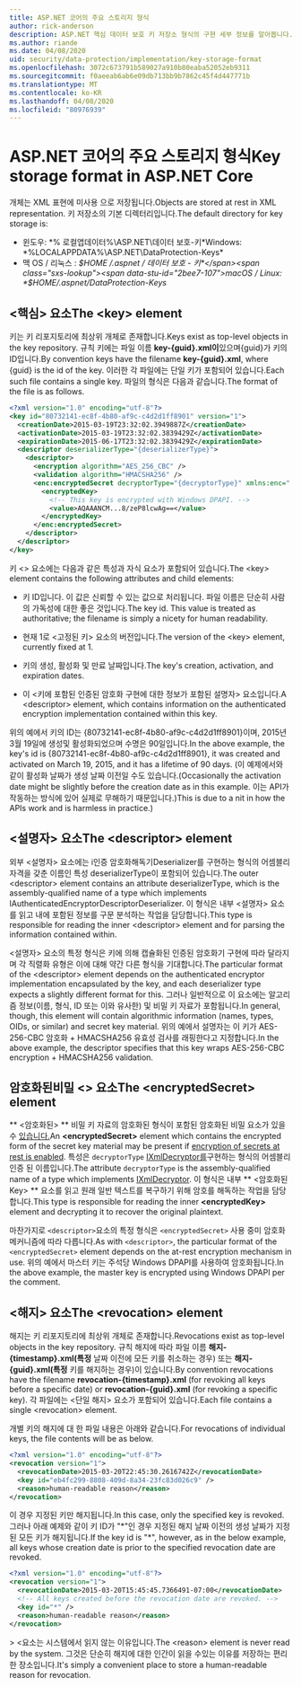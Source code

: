 ```yaml
---
title: ASP.NET 코어의 주요 스토리지 형식
author: rick-anderson
description: ASP.NET 핵심 데이터 보호 키 저장소 형식의 구현 세부 정보를 알아봅니다.
ms.author: riande
ms.date: 04/08/2020
uid: security/data-protection/implementation/key-storage-format
ms.openlocfilehash: 3072c673791b589027a910b80eaba52052eb9311
ms.sourcegitcommit: f0aeeab6ab6e09db713bb9b7862c45f4d447771b
ms.translationtype: MT
ms.contentlocale: ko-KR
ms.lasthandoff: 04/08/2020
ms.locfileid: "80976939"
---
```

# <a name="key-storage-format-in-aspnet-core"></a><span data-ttu-id="2bee7-103">ASP.NET 코어의 주요 스토리지 형식</span><span class="sxs-lookup"><span data-stu-id="2bee7-103">Key storage format in ASP.NET Core</span></span>

<a name="data-protection-implementation-key-storage-format"></a>

<span data-ttu-id="2bee7-104">개체는 XML 표현에 미사용 으로 저장됩니다.</span><span class="sxs-lookup"><span data-stu-id="2bee7-104">Objects are stored at rest in XML representation.</span></span> <span data-ttu-id="2bee7-105">키 저장소의 기본 디렉터리입니다.</span><span class="sxs-lookup"><span data-stu-id="2bee7-105">The default directory for key storage is:</span></span>

* <span data-ttu-id="2bee7-106">윈도우: \*% 로컬앱데이터%\ASP.NET\데이터 보호-키\*</span><span class="sxs-lookup"><span data-stu-id="2bee7-106">Windows: \*%LOCALAPPDATA%\ASP.NET\DataProtection-Keys\*</span></span>
* <span data-ttu-id="2bee7-107">맥 OS / 리눅스 : *$HOME /.aspnet / 데이터 보호 - 키*</span><span class="sxs-lookup"><span data-stu-id="2bee7-107">macOS / Linux: *$HOME/.aspnet/DataProtection-Keys*</span></span>

## <a name="the-key-element"></a><span data-ttu-id="2bee7-108">\<핵심> 요소</span><span class="sxs-lookup"><span data-stu-id="2bee7-108">The \<key> element</span></span>

<span data-ttu-id="2bee7-109">키는 키 리포지토리에 최상위 개체로 존재합니다.</span><span class="sxs-lookup"><span data-stu-id="2bee7-109">Keys exist as top-level objects in the key repository.</span></span> <span data-ttu-id="2bee7-110">규칙 키에는 파일 이름 **key-{guid}.xml이**있으며{guid}가 키의 ID입니다.</span><span class="sxs-lookup"><span data-stu-id="2bee7-110">By convention keys have the filename **key-{guid}.xml**, where {guid} is the id of the key.</span></span> <span data-ttu-id="2bee7-111">이러한 각 파일에는 단일 키가 포함되어 있습니다.</span><span class="sxs-lookup"><span data-stu-id="2bee7-111">Each such file contains a single key.</span></span> <span data-ttu-id="2bee7-112">파일의 형식은 다음과 같습니다.</span><span class="sxs-lookup"><span data-stu-id="2bee7-112">The format of the file is as follows.</span></span>

```xml
<?xml version="1.0" encoding="utf-8"?>
<key id="80732141-ec8f-4b80-af9c-c4d2d1ff8901" version="1">
  <creationDate>2015-03-19T23:32:02.3949887Z</creationDate>
  <activationDate>2015-03-19T23:32:02.3839429Z</activationDate>
  <expirationDate>2015-06-17T23:32:02.3839429Z</expirationDate>
  <descriptor deserializerType="{deserializerType}">
    <descriptor>
      <encryption algorithm="AES_256_CBC" />
      <validation algorithm="HMACSHA256" />
      <enc:encryptedSecret decryptorType="{decryptorType}" xmlns:enc="...">
        <encryptedKey>
          <!-- This key is encrypted with Windows DPAPI. -->
          <value>AQAAANCM...8/zeP8lcwAg==</value>
        </encryptedKey>
      </enc:encryptedSecret>
    </descriptor>
  </descriptor>
</key>
```

<span data-ttu-id="2bee7-113">키 \<> 요소에는 다음과 같은 특성과 자식 요소가 포함되어 있습니다.</span><span class="sxs-lookup"><span data-stu-id="2bee7-113">The \<key> element contains the following attributes and child elements:</span></span>

* <span data-ttu-id="2bee7-114">키 ID입니다. 이 값은 신뢰할 수 있는 값으로 처리됩니다. 파일 이름은 단순히 사람의 가독성에 대한 좋은 것입니다.</span><span class="sxs-lookup"><span data-stu-id="2bee7-114">The key id. This value is treated as authoritative; the filename is simply a nicety for human readability.</span></span>

* <span data-ttu-id="2bee7-115">현재 1로 \<고정된 키> 요소의 버전입니다.</span><span class="sxs-lookup"><span data-stu-id="2bee7-115">The version of the \<key> element, currently fixed at 1.</span></span>

* <span data-ttu-id="2bee7-116">키의 생성, 활성화 및 만료 날짜입니다.</span><span class="sxs-lookup"><span data-stu-id="2bee7-116">The key's creation, activation, and expiration dates.</span></span>

* <span data-ttu-id="2bee7-117">이 \<키에 포함된 인증된 암호화 구현에 대한 정보가 포함된 설명자> 요소입니다.</span><span class="sxs-lookup"><span data-stu-id="2bee7-117">A \<descriptor> element, which contains information on the authenticated encryption implementation contained within this key.</span></span>

<span data-ttu-id="2bee7-118">위의 예에서 키의 ID는 {80732141-ec8f-4b80-af9c-c4d2d1ff8901}이며, 2015년 3월 19일에 생성및 활성화되었으며 수명은 90일입니다.</span><span class="sxs-lookup"><span data-stu-id="2bee7-118">In the above example, the key's id is {80732141-ec8f-4b80-af9c-c4d2d1ff8901}, it was created and activated on March 19, 2015, and it has a lifetime of 90 days.</span></span> <span data-ttu-id="2bee7-119">(이 예제에서와 같이 활성화 날짜가 생성 날짜 이전일 수도 있습니다.</span><span class="sxs-lookup"><span data-stu-id="2bee7-119">(Occasionally the activation date might be slightly before the creation date as in this example.</span></span> <span data-ttu-id="2bee7-120">이는 API가 작동하는 방식에 있어 실제로 무해하기 때문입니다.)</span><span class="sxs-lookup"><span data-stu-id="2bee7-120">This is due to a nit in how the APIs work and is harmless in practice.)</span></span>

## <a name="the-descriptor-element"></a><span data-ttu-id="2bee7-121">\<설명자> 요소</span><span class="sxs-lookup"><span data-stu-id="2bee7-121">The \<descriptor> element</span></span>

<span data-ttu-id="2bee7-122">외부 \<설명자> 요소에는 i인증 암호화해독기Deserializer를 구현하는 형식의 어셈블리 자격을 갖춘 이름인 특성 deserializerType이 포함되어 있습니다.</span><span class="sxs-lookup"><span data-stu-id="2bee7-122">The outer \<descriptor> element contains an attribute deserializerType, which is the assembly-qualified name of a type which implements IAuthenticatedEncryptorDescriptorDeserializer.</span></span> <span data-ttu-id="2bee7-123">이 형식은 내부 \<설명자> 요소를 읽고 내에 포함된 정보를 구문 분석하는 작업을 담당합니다.</span><span class="sxs-lookup"><span data-stu-id="2bee7-123">This type is responsible for reading the inner \<descriptor> element and for parsing the information contained within.</span></span>

<span data-ttu-id="2bee7-124">\<설명자> 요소의 특정 형식은 키에 의해 캡슐화된 인증된 암호화기 구현에 따라 달라지며 각 직렬화 유형은 이에 대해 약간 다른 형식을 기대합니다.</span><span class="sxs-lookup"><span data-stu-id="2bee7-124">The particular format of the \<descriptor> element depends on the authenticated encryptor implementation encapsulated by the key, and each deserializer type expects a slightly different format for this.</span></span> <span data-ttu-id="2bee7-125">그러나 일반적으로 이 요소에는 알고리즘 정보(이름, 형식, ID 또는 이와 유사한) 및 비밀 키 자료가 포함됩니다.</span><span class="sxs-lookup"><span data-stu-id="2bee7-125">In general, though, this element will contain algorithmic information (names, types, OIDs, or similar) and secret key material.</span></span> <span data-ttu-id="2bee7-126">위의 예에서 설명자는 이 키가 AES-256-CBC 암호화 + HMACSHA256 유효성 검사를 래핑한다고 지정합니다.</span><span class="sxs-lookup"><span data-stu-id="2bee7-126">In the above example, the descriptor specifies that this key wraps AES-256-CBC encryption + HMACSHA256 validation.</span></span>

## <a name="the-encryptedsecret-element"></a><span data-ttu-id="2bee7-127">암호화된비밀 \<> 요소</span><span class="sxs-lookup"><span data-stu-id="2bee7-127">The \<encryptedSecret> element</span></span>

<span data-ttu-id="2bee7-128">\*\* &lt;암호화된&gt; \*\* 비밀 키 자료의 암호화된 형식이 포함된 암호화된 비밀 요소가 있을 수 [있습니다.](xref:security/data-protection/implementation/key-encryption-at-rest)</span><span class="sxs-lookup"><span data-stu-id="2bee7-128">An **&lt;encryptedSecret&gt;** element which contains the encrypted form of the secret key material may be present if [encryption of secrets at rest is enabled](xref:security/data-protection/implementation/key-encryption-at-rest).</span></span> <span data-ttu-id="2bee7-129">특성은 `decryptorType` [IXmlDecryptor를](/dotnet/api/microsoft.aspnetcore.dataprotection.xmlencryption.ixmldecryptor)구현하는 형식의 어셈블리 인증 된 이름입니다.</span><span class="sxs-lookup"><span data-stu-id="2bee7-129">The attribute `decryptorType` is the assembly-qualified name of a type which implements [IXmlDecryptor](/dotnet/api/microsoft.aspnetcore.dataprotection.xmlencryption.ixmldecryptor).</span></span> <span data-ttu-id="2bee7-130">이 형식은 내부 \*\* &lt;암호화된Key&gt; \*\* 요소를 읽고 원래 일반 텍스트를 복구하기 위해 암호를 해독하는 작업을 담당합니다.</span><span class="sxs-lookup"><span data-stu-id="2bee7-130">This type is responsible for reading the inner **&lt;encryptedKey&gt;** element and decrypting it to recover the original plaintext.</span></span>

<span data-ttu-id="2bee7-131">마찬가지로 `<descriptor>`요소의 특정 형식은 `<encryptedSecret>` 사용 중미 암호화 메커니즘에 따라 다릅니다.</span><span class="sxs-lookup"><span data-stu-id="2bee7-131">As with `<descriptor>`, the particular format of the `<encryptedSecret>` element depends on the at-rest encryption mechanism in use.</span></span> <span data-ttu-id="2bee7-132">위의 예에서 마스터 키는 주석당 Windows DPAPI를 사용하여 암호화됩니다.</span><span class="sxs-lookup"><span data-stu-id="2bee7-132">In the above example, the master key is encrypted using Windows DPAPI per the comment.</span></span>

## <a name="the-revocation-element"></a><span data-ttu-id="2bee7-133">\<해지> 요소</span><span class="sxs-lookup"><span data-stu-id="2bee7-133">The \<revocation> element</span></span>

<span data-ttu-id="2bee7-134">해지는 키 리포지토리에 최상위 개체로 존재합니다.</span><span class="sxs-lookup"><span data-stu-id="2bee7-134">Revocations exist as top-level objects in the key repository.</span></span> <span data-ttu-id="2bee7-135">규칙 해지에 따라 파일 이름 **해지-{timestamp}.xml(특정** 날짜 이전에 모든 키를 취소하는 경우) 또는 **해지-{guid}.xml(특정** 키를 해지하는 경우)이 있습니다.</span><span class="sxs-lookup"><span data-stu-id="2bee7-135">By convention revocations have the filename **revocation-{timestamp}.xml** (for revoking all keys before a specific date) or **revocation-{guid}.xml** (for revoking a specific key).</span></span> <span data-ttu-id="2bee7-136">각 파일에는 \<단일 해지> 요소가 포함되어 있습니다.</span><span class="sxs-lookup"><span data-stu-id="2bee7-136">Each file contains a single \<revocation> element.</span></span>

<span data-ttu-id="2bee7-137">개별 키의 해지에 대 한 파일 내용은 아래와 같습니다.</span><span class="sxs-lookup"><span data-stu-id="2bee7-137">For revocations of individual keys, the file contents will be as below.</span></span>

```xml
<?xml version="1.0" encoding="utf-8"?>
<revocation version="1">
  <revocationDate>2015-03-20T22:45:30.2616742Z</revocationDate>
  <key id="eb4fc299-8808-409d-8a34-23fc83d026c9" />
  <reason>human-readable reason</reason>
</revocation>
```

<span data-ttu-id="2bee7-138">이 경우 지정된 키만 해지됩니다.</span><span class="sxs-lookup"><span data-stu-id="2bee7-138">In this case, only the specified key is revoked.</span></span> <span data-ttu-id="2bee7-139">그러나 아래 예제와 같이 키 ID가 "\*"인 경우 지정된 해지 날짜 이전의 생성 날짜가 지정된 모든 키가 해지됩니다.</span><span class="sxs-lookup"><span data-stu-id="2bee7-139">If the key id is "\*", however, as in the below example, all keys whose creation date is prior to the specified revocation date are revoked.</span></span>

```xml
<?xml version="1.0" encoding="utf-8"?>
<revocation version="1">
  <revocationDate>2015-03-20T15:45:45.7366491-07:00</revocationDate>
  <!-- All keys created before the revocation date are revoked. -->
  <key id="*" />
  <reason>human-readable reason</reason>
</revocation>
```

<span data-ttu-id="2bee7-140">> \<요소는 시스템에서 읽지 않는 이유입니다.</span><span class="sxs-lookup"><span data-stu-id="2bee7-140">The \<reason> element is never read by the system.</span></span> <span data-ttu-id="2bee7-141">그것은 단순히 해지에 대한 인간이 읽을 수있는 이유를 저장하는 편리한 장소입니다.</span><span class="sxs-lookup"><span data-stu-id="2bee7-141">It's simply a convenient place to store a human-readable reason for revocation.</span></span>
